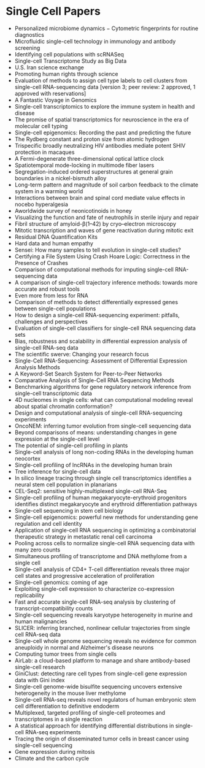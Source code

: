 # Single Cell Papers

<ul>

                             

 <li><a target="_blank" href="https://github.com/manjunath5496/Single-Cell-Papers/blob/master/s(1).pdf" style="text-decoration:none;">Personalized microbiome dynamics &minus; Cytometric fingerprints for routine diagnostics</a></li>

 <li><a target="_blank" href="https://github.com/manjunath5496/Single-Cell-Papers/blob/master/s(2).pdf" style="text-decoration:none;">Microfluidic single-cell technology in immunology and antibody screening</a></li>

<li><a target="_blank" href="https://github.com/manjunath5496/Single-Cell-Papers/blob/master/s(3).pdf" style="text-decoration:none;">Identifying cell populations with scRNASeq</a></li>
 <li><a target="_blank" href="https://github.com/manjunath5496/Single-Cell-Papers/blob/master/s(4).pdf" style="text-decoration:none;">Single-cell Transcriptome Study as Big Data</a></li>                              
<li><a target="_blank" href="https://github.com/manjunath5496/Single-Cell-Papers/blob/master/s(5).pdf" style="text-decoration:none;">U.S. Iran science exchange</a></li>
<li><a target="_blank" href="https://github.com/manjunath5496/Single-Cell-Papers/blob/master/s(6).pdf" style="text-decoration:none;">Promoting human
rights through science</a></li>
 <li><a target="_blank" href="https://github.com/manjunath5496/Single-Cell-Papers/blob/master/s(7).pdf" style="text-decoration:none;">Evaluation of methods to assign cell type labels to cell clusters from single-cell RNA-sequencing data [version 3; peer review: 2 approved, 1 approved with reservations]</a></li>

 <li><a target="_blank" href="https://github.com/manjunath5496/Single-Cell-Papers/blob/master/s(8).pdf" style="text-decoration:none;"> A Fantastic Voyage in Genomics </a></li>
   <li><a target="_blank" href="https://github.com/manjunath5496/Single-Cell-Papers/blob/master/s(9).pdf" style="text-decoration:none;">Single-cell transcriptomics
to explore the immune system in health and disease</a></li>
  
   
 <li><a target="_blank" href="https://github.com/manjunath5496/Single-Cell-Papers/blob/master/s(10).pdf" style="text-decoration:none;">The promise of spatial
transcriptomics for neuroscience in the era of molecular cell typing </a></li>                              
<li><a target="_blank" href="https://github.com/manjunath5496/Single-Cell-Papers/blob/master/s(11).pdf" style="text-decoration:none;">Single-cell epigenomics: Recording
the past and predicting the future</a></li>
<li><a target="_blank" href="https://github.com/manjunath5496/Single-Cell-Papers/blob/master/s(12).pdf" style="text-decoration:none;">The Rydberg constant and proton size
from atomic hydrogen</a></li>
<li><a target="_blank" href="https://github.com/manjunath5496/Single-Cell-Papers/blob/master/s(13).pdf" style="text-decoration:none;">Trispecific broadly neutralizing HIV
antibodies mediate potent SHIV protection in macaques</a></li>

<li><a target="_blank" href="https://github.com/manjunath5496/Single-Cell-Papers/blob/master/s(14).pdf" style="text-decoration:none;">A Fermi-degenerate three-dimensional
optical lattice clock</a></li>
                              
<li><a target="_blank" href="https://github.com/manjunath5496/Single-Cell-Papers/blob/master/s(15).pdf" style="text-decoration:none;">Spatiotemporal mode-locking in
multimode fiber lasers</a></li>

<li><a target="_blank" href="https://github.com/manjunath5496/Single-Cell-Papers/blob/master/s(16).pdf" style="text-decoration:none;">Segregation-induced ordered
superstructures at general grain boundaries in a nickel-bismuth alloy</a></li>

  <li><a target="_blank" href="https://github.com/manjunath5496/Single-Cell-Papers/blob/master/s(17).pdf" style="text-decoration:none;">Long-term pattern and magnitude of
soil carbon feedback to the climate system in a warming world</a></li>   
  
<li><a target="_blank" href="https://github.com/manjunath5496/Single-Cell-Papers/blob/master/s(18).pdf" style="text-decoration:none;">Interactions between brain and spinal
cord mediate value effects in nocebo hyperalgesia</a></li> 

  
<li><a target="_blank" href="https://github.com/manjunath5496/Single-Cell-Papers/blob/master/s(19).pdf" style="text-decoration:none;">Aworldwide survey of neonicotinoids
in honey</a></li> 

<li><a target="_blank" href="https://github.com/manjunath5496/Single-Cell-Papers/blob/master/s(20).pdf" style="text-decoration:none;">Visualizing the function and fate of
neutrophils in sterile injury and repair</a></li>

<li><a target="_blank" href="https://github.com/manjunath5496/Single-Cell-Papers/blob/master/s(21).pdf" style="text-decoration:none;">Fibril structure of amyloid-&beta;(1–42)
by cryo–electron microscopy</a></li>
<li><a target="_blank" href="https://github.com/manjunath5496/Single-Cell-Papers/blob/master/s(22).pdf" style="text-decoration:none;">Mitotic transcription and waves of
gene reactivation during mitotic exit</a></li> 
 <li><a target="_blank" href="https://github.com/manjunath5496/Single-Cell-Papers/blob/master/s(23).pdf" style="text-decoration:none;">Residual DNA Quantification Kits</a></li> 
 

   <li><a target="_blank" href="https://github.com/manjunath5496/Single-Cell-Papers/blob/master/s(24).pdf" style="text-decoration:none;">Hard data and human empathy</a></li>
 
   <li><a target="_blank" href="https://github.com/manjunath5496/Single-Cell-Papers/blob/master/s(25).pdf" style="text-decoration:none;">Sensei: How many samples to tell
evolution in single-cell studies?</a></li>                              
 <li><a target="_blank" href="https://github.com/manjunath5496/Single-Cell-Papers/blob/master/s(26).pdf" style="text-decoration:none;">Certifying a File System Using
Crash Hoare Logic: Correctness in the Presence of Crashes</a></li>
 <li><a target="_blank" href="https://github.com/manjunath5496/Single-Cell-Papers/blob/master/s(27).pdf" style="text-decoration:none;">Comparison of computational methods for
imputing single-cell RNA-sequencing data</a></li>
   
 
   <li><a target="_blank" href="https://github.com/manjunath5496/Single-Cell-Papers/blob/master/s(28).pdf" style="text-decoration:none;">A comparison of single-cell trajectory inference methods: towards more accurate and robust tools</a></li>
 
   <li><a target="_blank" href="https://github.com/manjunath5496/Single-Cell-Papers/blob/master/s(29).pdf" style="text-decoration:none;">Even more from less for RNA </a></li>                              

  <li><a target="_blank" href="https://github.com/manjunath5496/Single-Cell-Papers/blob/master/s(30).pdf" style="text-decoration:none;">Comparison of methods to detect differentially expressed genes between single-cell populations</a></li>
 
   <li><a target="_blank" href="https://github.com/manjunath5496/Single-Cell-Papers/blob/master/s(31).pdf" style="text-decoration:none;">How to design a single-cell RNA-sequencing experiment: pitfalls, challenges and perspectives</a></li> 
    <li><a target="_blank" href="https://github.com/manjunath5496/Single-Cell-Papers/blob/master/s(32).pdf" style="text-decoration:none;">Evaluation of single-cell classifiers for single-cell RNA sequencing data sets</a></li> 

   <li><a target="_blank" href="https://github.com/manjunath5496/Single-Cell-Papers/blob/master/s(33).pdf" style="text-decoration:none;">Bias, robustness and scalability in differential expression analysis of single-cell RNA-seq data</a></li>                              

  <li><a target="_blank" href="https://github.com/manjunath5496/Single-Cell-Papers/blob/master/s(34).pdf" style="text-decoration:none;">The scientific swerve:
Changing your research focus</a></li> 
 
  <li><a target="_blank" href="https://github.com/manjunath5496/Single-Cell-Papers/blob/master/s(35).pdf" style="text-decoration:none;">Single-Cell RNA-Sequencing:
Assessment of Differential Expression Analysis Methods</a></li> 

  <li><a target="_blank" href="https://github.com/manjunath5496/Single-Cell-Papers/blob/master/s(36).pdf" style="text-decoration:none;">A Keyword-Set Search System for Peer-to-Peer
Networks</a></li> 
 
<li><a target="_blank" href="https://github.com/manjunath5496/Single-Cell-Papers/blob/master/s(37).pdf" style="text-decoration:none;">Comparative Analysis of Single-Cell RNA
Sequencing Methods</a></li>
 <li><a target="_blank" href="https://github.com/manjunath5496/Single-Cell-Papers/blob/master/s(38).pdf" style="text-decoration:none;">Benchmarking algorithms for gene regulatory network inference from single-cell transcriptomic data</a></li>
<li><a target="_blank" href="https://github.com/manjunath5496/Single-Cell-Papers/blob/master/s(39).pdf" style="text-decoration:none;">4D nucleomes in single cells: what can
computational modeling reveal about spatial chromatin conformation?</a></li>
 <li><a target="_blank" href="https://github.com/manjunath5496/Single-Cell-Papers/blob/master/s(40).pdf" style="text-decoration:none;">Design and computational analysis of
single-cell RNA-sequencing experiments</a></li>                              
<li><a target="_blank" href="https://github.com/manjunath5496/Single-Cell-Papers/blob/master/s(41).pdf" style="text-decoration:none;">OncoNEM: inferring tumor evolution
from single-cell sequencing data</a></li>
<li><a target="_blank" href="https://github.com/manjunath5496/Single-Cell-Papers/blob/master/s(42).pdf" style="text-decoration:none;">Beyond comparisons of means:
understanding changes in gene expression at the single-cell level</a></li>
 
  <li><a target="_blank" href="https://github.com/manjunath5496/Single-Cell-Papers/blob/master/s(43).pdf" style="text-decoration:none;">The potential of single-cell profiling in plants</a></li>
 <li><a target="_blank" href="https://github.com/manjunath5496/Single-Cell-Papers/blob/master/s(44).pdf" style="text-decoration:none;">Single-cell analysis of long non-coding
RNAs in the developing human neocortex</a></li>
   <li><a target="_blank" href="https://github.com/manjunath5496/Single-Cell-Papers/blob/master/s(45).pdf" style="text-decoration:none;">Single-cell profiling of lncRNAs in the
developing human brain</a></li>  
   
<li><a target="_blank" href="https://github.com/manjunath5496/Single-Cell-Papers/blob/master/s(46).pdf" style="text-decoration:none;">Tree inference for single-cell data</a></li> 
                             
<li><a target="_blank" href="https://github.com/manjunath5496/Single-Cell-Papers/blob/master/s(47).pdf" style="text-decoration:none;">In silico lineage tracing through single cell transcriptomics identifies a neural stem cell population in planarians</a></li>
<li><a target="_blank" href="https://github.com/manjunath5496/Single-Cell-Papers/blob/master/s(48).pdf" style="text-decoration:none;">CEL-Seq2: sensitive highly-multiplexed
single-cell RNA-Seq</a></li>

<li><a target="_blank" href="https://github.com/manjunath5496/Single-Cell-Papers/blob/master/s(49).pdf" style="text-decoration:none;">Single-cell profiling of human
megakaryocyte-erythroid progenitors identifies distinct megakaryocyte and erythroid differentiation pathways</a></li>
                              
<li><a target="_blank" href="https://github.com/manjunath5496/Single-Cell-Papers/blob/master/s(50).pdf" style="text-decoration:none;">Single-cell sequencing in stem cell biology</a></li>
<li><a target="_blank" href="https://github.com/manjunath5496/Single-Cell-Papers/blob/master/s(51).pdf" style="text-decoration:none;">Single-cell epigenomics: powerful new
methods for understanding gene regulation and cell identity</a></li>
<li><a target="_blank" href="https://github.com/manjunath5496/Single-Cell-Papers/blob/master/s(52).pdf" style="text-decoration:none;">Application of single-cell RNA sequencing
in optimizing a combinatorial therapeutic strategy in metastatic renal cell carcinoma</a></li>

<li><a target="_blank" href="https://github.com/manjunath5496/Single-Cell-Papers/blob/master/s(53).pdf" style="text-decoration:none;">Pooling across cells to normalize
single-cell RNA sequencing data with many zero counts</a></li>
 
<li><a target="_blank" href="https://github.com/manjunath5496/Single-Cell-Papers/blob/master/s(54).pdf" style="text-decoration:none;">Simultaneous profiling of transcriptome
and DNA methylome from a single cell </a></li>

<li><a target="_blank" href="https://github.com/manjunath5496/Single-Cell-Papers/blob/master/s(55).pdf" style="text-decoration:none;">Single-cell analysis of CD4+ T-cell
differentiation reveals three major cell states and progressive acceleration of proliferation</a></li>
 
  <li><a target="_blank" href="https://github.com/manjunath5496/Single-Cell-Papers/blob/master/s(56).pdf" style="text-decoration:none;">Single-cell genomics: coming of age </a></li>                              

  <li><a target="_blank" href="https://github.com/manjunath5496/Single-Cell-Papers/blob/master/s(57).pdf" style="text-decoration:none;">Exploiting single-cell expression to
characterize co-expression replicability</a></li>
 
   <li><a target="_blank" href="https://github.com/manjunath5496/Single-Cell-Papers/blob/master/s(58).pdf" style="text-decoration:none;">Fast and accurate single-cell RNA-seq
analysis by clustering of transcript-compatibility counts</a></li>
    <li><a target="_blank" href="https://github.com/manjunath5496/Single-Cell-Papers/blob/master/s(59).pdf" style="text-decoration:none;">Single-cell sequencing reveals karyotype heterogeneity in murine and human malignancies</a></li>
 
  <li><a target="_blank" href="https://github.com/manjunath5496/Single-Cell-Papers/blob/master/s(60).pdf" style="text-decoration:none;">SLICER: inferring branched, nonlinear
cellular trajectories from single cell RNA-seq data </a></li>
 
   <li><a target="_blank" href="https://github.com/manjunath5496/Single-Cell-Papers/blob/master/s(61).pdf" style="text-decoration:none;">Single-cell whole genome sequencing
reveals no evidence for common aneuploidy in normal and Alzheimer's disease neurons</a></li>
 
   <li><a target="_blank" href="https://github.com/manjunath5496/Single-Cell-Papers/blob/master/s(62).pdf" style="text-decoration:none;">Computing tumor trees from single cells</a></li>
 
   <li><a target="_blank" href="https://github.com/manjunath5496/Single-Cell-Papers/blob/master/s(63).pdf" style="text-decoration:none;">AirLab: a cloud-based platform to manage and share antibody-based single-cell research</a></li>                              

  <li><a target="_blank" href="https://github.com/manjunath5496/Single-Cell-Papers/blob/master/s(64).pdf" style="text-decoration:none;">GiniClust: detecting rare cell types from single-cell gene expression data with Gini index</a></li>
 
   <li><a target="_blank" href="https://github.com/manjunath5496/Single-Cell-Papers/blob/master/s(65).pdf" style="text-decoration:none;">Single-cell genome-wide bisulfite
sequencing uncovers extensive heterogeneity in the mouse liver methylome </a></li> 

   <li><a target="_blank" href="https://github.com/manjunath5496/Single-Cell-Papers/blob/master/s(66).pdf" style="text-decoration:none;">Single-cell RNA-seq reveals novel
regulators of human embryonic stem cell differentiation to definitive endoderm</a></li> 
 
   <li><a target="_blank" href="https://github.com/manjunath5496/Single-Cell-Papers/blob/master/s(67).pdf" style="text-decoration:none;">Multiplexed, targeted profiling of single-cell proteomes and transcriptomes in a single reaction</a></li>                              

  <li><a target="_blank" href="https://github.com/manjunath5496/Single-Cell-Papers/blob/master/s(68).pdf" style="text-decoration:none;">A statistical approach for identifying
differential distributions in single-cell RNA-seq experiments</a></li> 
 
  
   <li><a target="_blank" href="https://github.com/manjunath5496/Single-Cell-Papers/blob/master/s(69).pdf" style="text-decoration:none;">Tracing the origin of disseminated tumor cells in breast cancer using single-cell sequencing</a></li>                              

  <li><a target="_blank" href="https://github.com/manjunath5496/Single-Cell-Papers/blob/master/s(70).pdf" style="text-decoration:none;">Gene expression
during mitosis</a></li> 
  
 
 <li><a target="_blank" href="https://github.com/manjunath5496/Single-Cell-Papers/blob/master/s(71).pdf" style="text-decoration:none;">Climate and the
carbon cycle</a></li>
 
 </ul>
   
   
